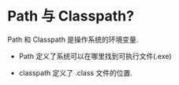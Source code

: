 # Path 与 Classpath?

Path 和 Classpath 是操作系统的环境变量.

* Path 定义了系统可以在哪里找到可执行文件(.exe)

* classpath 定义了 .class 文件的位置.
